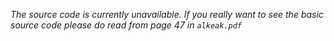 *The source code is currently unavailable. If you really want to see the basic source code please do read from page 47 in `alkeak.pdf`*